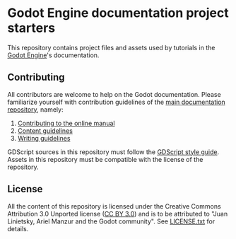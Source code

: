 # Godot Engine documentation project starters

This repository contains project files and assets used by tutorials in the [Godot Engine](https://godotengine.org)'s documentation.

## Contributing

All contributors are welcome to help on the Godot documentation. Please familiarize yourself with contribution guidelines of the [main documentation repository](https://github.com/godotengine/godot-docs), namely:

1. [Contributing to the online manual](https://docs.godotengine.org/en/latest/contributing/documentation/contributing_to_the_documentation.html)
2. [Content guidelines](https://docs.godotengine.org/en/latest/contributing/documentation/content_guidelines.html)
3. [Writing guidelines](https://docs.godotengine.org/en/latest/contributing/documentation/docs_writing_guidelines.html)

GDScript sources in this repository must follow the [GDScript style guide](https://docs.godotengine.org/en/latest/tutorials/scripting/gdscript/gdscript_styleguide.html). Assets in this repository must be compatible with the license of the repository.

## License

All the content of this repository is licensed under the Creative Commons Attribution 3.0 Unported license ([CC BY 3.0](https://creativecommons.org/licenses/by/3.0/)) and is to be attributed to "Juan Linietsky, Ariel Manzur and the Godot community".
See [LICENSE.txt](/LICENSE.txt) for details.
